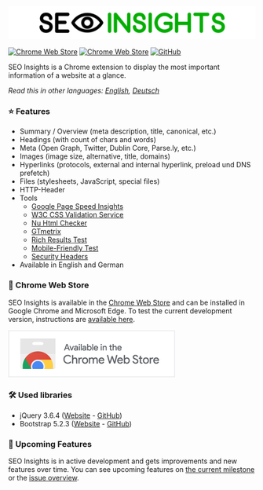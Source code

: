 ![](img/seo-insights-header.png)

[![Chrome Web Store](https://img.shields.io/chrome-web-store/v/nlkopdpfkbifcibdoecnfabipofhnoom?style=flat-square)](https://chrome.google.com/webstore/detail/seo-insights/nlkopdpfkbifcibdoecnfabipofhnoom?hl=en)
[![Chrome Web Store](https://img.shields.io/chrome-web-store/users/nlkopdpfkbifcibdoecnfabipofhnoom?style=flat-square)](https://chrome.google.com/webstore/detail/seo-insights/nlkopdpfkbifcibdoecnfabipofhnoom?hl=en)
[![GitHub](https://img.shields.io/github/license/seo-insights/seo-insights?style=flat-square)](https://github.com/SEO-Insights/seo-insights/blob/main/LICENSE)

SEO Insights is a Chrome extension to display the most important information of a website at a glance.

*Read this in other languages: [English](README.md), [Deutsch](README.de.md)*

### :star: Features

* Summary / Overview (meta description, title, canonical, etc.)
* Headings (with count of chars and words)
* Meta (Open Graph, Twitter, Dublin Core, Parse.ly, etc.)
* Images (image size, alternative, title, domains)
* Hyperlinks (protocols, external and internal hyperlink, preload und DNS prefetch)
* Files (stylesheets, JavaScript, special files)
* HTTP-Header
* Tools
  - [Google Page Speed Insights](https://developers.google.com/speed/pagespeed/insights/)
  - [W3C CSS Validation Service](https://jigsaw.w3.org/css-validator/)
  - [Nu Html Checker](https://validator.w3.org/nu/)
  - [GTmetrix](https://gtmetrix.com/)
  - [Rich Results Test](https://search.google.com/test/rich-results)
  - [Mobile-Friendly Test](https://search.google.com/test/mobile-friendly)
  - [Security Headers](https://securityheaders.com/)
* Available in English and German

### :rocket: Chrome Web Store

SEO Insights is available in the [Chrome Web Store](https://chrome.google.com/webstore/detail/seo-insights/nlkopdpfkbifcibdoecnfabipofhnoom?hl=en) and can be installed in Google Chrome and Microsoft Edge. To test the current development version, instructions are [available here](https://github.com/SEO-Insights/seo-insights/wiki/Development).

[![Available in the Chrome Web Store](img/available-in-the-chrome-web-store.png)](https://chrome.google.com/webstore/detail/seo-insights/nlkopdpfkbifcibdoecnfabipofhnoom?hl=en)

### :hammer_and_wrench: Used libraries

* jQuery 3.6.4 ([Website](https://jquery.com/) - [GitHub](https://github.com/jquery/jquery))
* Bootstrap 5.2.3 ([Website](https://getbootstrap.com/docs/5.2/getting-started/introduction/) - [GitHub](https://github.com/twbs/bootstrap))

### :tada: Upcoming Features

SEO Insights is in active development and gets improvements and new features over time. You can see upcoming features on [the current milestone](https://github.com/SEO-Insights/seo-insights/milestone/5) or the [issue overview](https://github.com/SEO-Insights/seo-insights/issues).